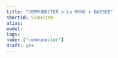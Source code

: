 ```yaml
---
title: "COMMUNECTER x La MYNE x DAISEE"
shortid: SJmHZJYN-
alias:
model:
tags:
node: ["communecter"]
draft: yes
---
```

